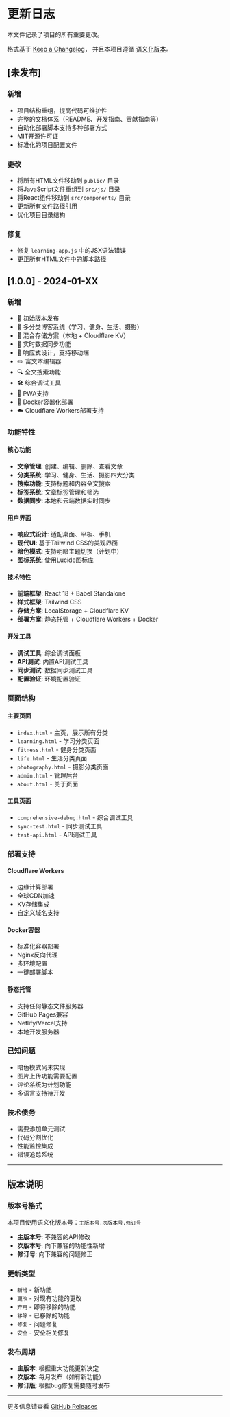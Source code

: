 # 更新日志

本文件记录了项目的所有重要更改。

格式基于 [Keep a Changelog](https://keepachangelog.com/zh-CN/1.0.0/)，
并且本项目遵循 [语义化版本](https://semver.org/lang/zh-CN/)。

## [未发布]

### 新增
- 项目结构重组，提高代码可维护性
- 完整的文档体系（README、开发指南、贡献指南等）
- 自动化部署脚本支持多种部署方式
- MIT开源许可证
- 标准化的项目配置文件

### 更改
- 将所有HTML文件移动到 `public/` 目录
- 将JavaScript文件重组到 `src/js/` 目录
- 将React组件移动到 `src/components/` 目录
- 更新所有文件路径引用
- 优化项目目录结构

### 修复
- 修复 `learning-app.js` 中的JSX语法错误
- 更正所有HTML文件中的脚本路径

## [1.0.0] - 2024-01-XX

### 新增
- 🎉 初始版本发布
- 📝 多分类博客系统（学习、健身、生活、摄影）
- 💾 混合存储方案（本地 + Cloudflare KV）
- 🔄 实时数据同步功能
- 📱 响应式设计，支持移动端
- ✏️ 富文本编辑器
- 🔍 全文搜索功能
- 🛠️ 综合调试工具
- 🚀 PWA支持
- 🐳 Docker容器化部署
- ☁️ Cloudflare Workers部署支持

### 功能特性

#### 核心功能
- **文章管理**: 创建、编辑、删除、查看文章
- **分类系统**: 学习、健身、生活、摄影四大分类
- **搜索功能**: 支持标题和内容全文搜索
- **标签系统**: 文章标签管理和筛选
- **数据同步**: 本地和云端数据实时同步

#### 用户界面
- **响应式设计**: 适配桌面、平板、手机
- **现代UI**: 基于Tailwind CSS的美观界面
- **暗色模式**: 支持明暗主题切换（计划中）
- **图标系统**: 使用Lucide图标库

#### 技术特性
- **前端框架**: React 18 + Babel Standalone
- **样式框架**: Tailwind CSS
- **存储方案**: LocalStorage + Cloudflare KV
- **部署方案**: 静态托管 + Cloudflare Workers + Docker

#### 开发工具
- **调试工具**: 综合调试面板
- **API测试**: 内置API测试工具
- **同步测试**: 数据同步测试工具
- **配置验证**: 环境配置验证

### 页面结构

#### 主要页面
- `index.html` - 主页，展示所有分类
- `learning.html` - 学习分类页面
- `fitness.html` - 健身分类页面
- `life.html` - 生活分类页面
- `photography.html` - 摄影分类页面
- `admin.html` - 管理后台
- `about.html` - 关于页面

#### 工具页面
- `comprehensive-debug.html` - 综合调试工具
- `sync-test.html` - 同步测试工具
- `test-api.html` - API测试工具

### 部署支持

#### Cloudflare Workers
- 边缘计算部署
- 全球CDN加速
- KV存储集成
- 自定义域名支持

#### Docker容器
- 标准化容器部署
- Nginx反向代理
- 多环境配置
- 一键部署脚本

#### 静态托管
- 支持任何静态文件服务器
- GitHub Pages兼容
- Netlify/Vercel支持
- 本地开发服务器

### 已知问题
- 暗色模式尚未实现
- 图片上传功能需要配置
- 评论系统为计划功能
- 多语言支持待开发

### 技术债务
- 需要添加单元测试
- 代码分割优化
- 性能监控集成
- 错误追踪系统

---

## 版本说明

### 版本号格式
本项目使用语义化版本号：`主版本号.次版本号.修订号`

- **主版本号**: 不兼容的API修改
- **次版本号**: 向下兼容的功能性新增
- **修订号**: 向下兼容的问题修正

### 更新类型
- `新增` - 新功能
- `更改` - 对现有功能的更改
- `弃用` - 即将移除的功能
- `移除` - 已移除的功能
- `修复` - 问题修复
- `安全` - 安全相关修复

### 发布周期
- **主版本**: 根据重大功能更新决定
- **次版本**: 每月发布（如有新功能）
- **修订版**: 根据bug修复需要随时发布

---

更多信息请查看 [GitHub Releases](https://github.com/your-username/personal-blog-system/releases)